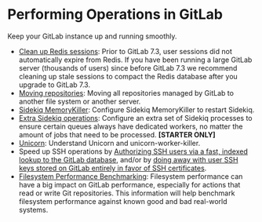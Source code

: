 # Performing Operations in GitLab

Keep your GitLab instance up and running smoothly.

- [Clean up Redis sessions](cleaning_up_redis_sessions.md): Prior to GitLab 7.3,
  user sessions did not automatically expire from Redis. If
  you have been running a large GitLab server (thousands of users) since before
  GitLab 7.3 we recommend cleaning up stale sessions to compact the Redis
  database after you upgrade to GitLab 7.3.
- [Moving repositories](moving_repositories.md): Moving all repositories managed
  by GitLab to another file system or another server.
- [Sidekiq MemoryKiller](sidekiq_memory_killer.md): Configure Sidekiq MemoryKiller
  to restart Sidekiq.
- [Extra Sidekiq operations](extra_sidekiq_processes.md): Configure an extra set of Sidekiq processes to ensure certain queues always have dedicated workers, no matter the amount of jobs that need to be processed. **[STARTER ONLY]**
- [Unicorn](unicorn.md): Understand Unicorn and unicorn-worker-killer.
- Speed up SSH operations by [Authorizing SSH users via a fast,
  indexed lookup to the GitLab database](fast_ssh_key_lookup.md), and/or
  by [doing away with user SSH keys stored on GitLab entirely in favor
  of SSH certificates](ssh_certificates.md).
- [Filesystem Performance Benchmarking](filesystem_benchmarking.md): Filesystem
  performance can have a big impact on GitLab performance, especially for actions
  that read or write Git repositories. This information will help benchmark
  filesystem performance against known good and bad real-world systems.
